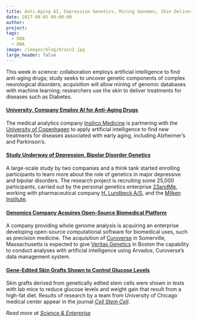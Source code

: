 ```yaml
---
title: Anti-Aging AI, Depression Genetics, Mining Genomes, Skin Delivery System
date: 2017-08-05 09:00:00
author: 
project: 
tags:
  - D8A
  - DNA
image: /images/blog/brain2.jpg
large_header: false
---
```


<p>This week in science: collaboration employs artificial intelligence to find anti-aging drugs; study seeks to uncover genetic components of complex neurological disorders; acquisition will allow mining of genomic databases with machine learning; researchers use the skin to deliver treatments for diseases such as Diabetes.</p>

<h4><a href="http://sciencebusiness.technewslit.com/?p=31423" target="_blank">University, Company Employ AI for Anti-Aging Drugs</a></h4>

<p>The medical analytics company <a href="http://insilicomedicine.com" target="_blank">Insilico Medicine</a> is partnering with the <a href="http://healthsciences.ku.dk/news/2017/08/artificial-intelligence-can-stop-premature-aging" target="_blank">University of Copenhagen</a> to apply artificial intelligence to find new treatments for diseases associated with early aging, including Alzheimer&#8217;s and Parkinson&#8217;s.</p>

<h4><a href="http://sciencebusiness.technewslit.com/?p=31436" target="_blank">Study Underway of Depression, Bipolar Disorder Genetics</a></h4>

<p>A large-scale study by two companies and a think tank started enrolling participants to learn more about the role of genetics in major depressive and bipolar disorders. The research project is recruiting some 25,000 participants, carried out by the personal genetics enterprise <a href="https://mediacenter.23andme.com/press-releases/23andme-launches-first-kind-study-major-depressive-bipolar-disorders" target="_blank">23andMe</a>, working with pharmaceutical company <a href="http://investor.lundbeck.com/releasedetail.cfm?ReleaseID=1035525" target="_blank">H. Lundbeck A/S</a>, and the <a href="http://www.milkeninstitute.org/blog/view/1213" target="_blank">Milken Institute</a>.</p>

<h4><a href="http://sciencebusiness.technewslit.com/?p=31448" target="_blank">Genomics Company Acquires Open-Source Biomedical Platform</a></h4>

<p>A company providing whole genome analysis is acquiring an enterprise developing open-source computational software for biomedical uses, such as precision medicine. The acquisition of <a href="https://curoverse.com" target="_blank">Curoverse</a> in Somerville, Massachusetts is expected to give <a href="https://www.veritasgenetics.com/content/veritas-curoverse-release" target="_blank">Veritas Genetics</a> in Boston the capability to conduct analyses with artificial intelligence using Arvados, Curoverse&#8217;s data management system.</p>

<h4><a href="http://sciencebusiness.technewslit.com/?p=31455" target="_blank">Gene-Edited Skin Grafts Shown to Control Glucose Levels</a></h4>

<p>Skin grafts derived from genetically edited stem cells were shown in tests with lab mice to reduce glucose levels and weight gain that result from a high-fat diet. Results of research by a team from University of Chicago medical center appear in the journal <a href="http://www.cell.com/cell-stem-cell/fulltext/S1934-5909(17)30274-6?_returnURL=http%3A%2F%2Flinkinghub.elsevier.com%2Fretrieve%2Fpii%2FS1934590917302746%3Fshowall%3Dtrue" target="_blank"><em>Cell Stem Cell</em></a>.</p>

<p><em>Read more at <a href="http://sciencebusiness.technewslit.com" target="_blank">Science &amp; Enterprise</a></em></p>
